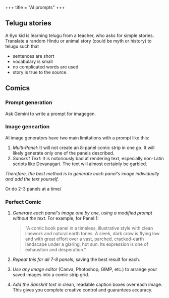 +++
title = "AI prompts"
+++

## Telugu stories
A 6yo kid is learning telugu from a teacher, who asks for simple stories.  
Translate a random Hindu or animal story (could be myth or history) to telugu such that 

- sentences are short
- vocabulary is small
- no complicated words are used
- story is true to the source.

## Comics
### Prompt generation
Ask Gemini to write a prompt for imagegen.

### Image geneartion
AI image generators have two main limitations with a prompt like this:

1.  *Multi-Panel:* It will not create an 8-panel comic strip in one go. It will likely generate only one of the panels described.
2.  *Sanskrit Text:* It is notoriously bad at rendering text, especially non-Latin scripts like Devanagari. The text will almost certainly be garbled.

*Therefore, the best method is to generate each panel's image individually and add the text yourself.*

Or do 2-3 panels at a time/

### Perfect Comic

1.  *Generate each panel's image one by one, using a modified prompt without the text.* For example, for Panel 1:
    > "A comic book panel in a timeless, illustrative style with clean linework and natural earth tones. A sleek, dark crow is flying low and with great effort over a vast, parched, cracked-earth landscape under a glaring, hot sun. Its expression is one of exhaustion and desperation."

2.  *Repeat this for all 7-8 panels*, saving the best result for each.
3.  *Use any image editor* (Canva, Photoshop, GIMP, etc.) to arrange your saved images into a comic strip grid.
4.  *Add the Sanskrit text* in clean, readable caption boxes over each image. This gives you complete creative control and guarantees accuracy.
